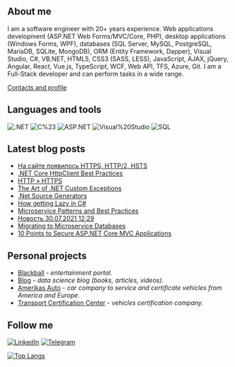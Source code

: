 ## About me
I am a software engineer with 20+ years experience. Web applications development (ASP.NET Web Forms/MVC/Core, PHP), desktop applications (Windows Forms, WPF), databases (SQL Server, MySQL, PostgreSQL, MariaDB, SQLite, MongoDB), ORM (Entity Framework, Dapper), Visual Studio, C#, VB.NET, HTML5, CSS3 (SASS, LESS), JavaScript, AJAX, jQuery, Angular, React, Vue.js, TypeScript, WCF, Web API, TFS, Azure, Git.
I am a Full-Stack developer and can perform tasks in a wide range.

[Contacts and profile](https://sd.blackball.lv/sergey-drozdov)

## Languages and tools
![.NET](https://img.shields.io/badge/-.NET-333537?style=for-the-badge&logo=.NET)
![C%23](https://img.shields.io/badge/-C%23-333537?style=for-the-badge&logo=C-Sharp)
![ASP.NET](https://img.shields.io/badge/-ASP.NET-333537?style=for-the-badge&logo=asp-net)
![Visual%20Studio](https://img.shields.io/badge/-Visual%20Studio-333537?style=for-the-badge&logo=visual-studio)
![SQL](https://img.shields.io/badge/-SQL-333537?style=for-the-badge&logo=sql)

## Latest blog posts
<!-- BLOG-POST-LIST:START -->
- [На сайте появилось HTTPS, HTTP/2, HSTS](http://sd.blackball.lv/news/18835)
- [.NET Core HttpClient Best Practices](http://sd.blackball.lv/articles/read/18832)
- [HTTP » HTTPS](http://sd.blackball.lv/news/18834)
- [The Art of .NET Custom Exceptions](http://sd.blackball.lv/articles/read/18831)
- [.Net Source Generators](http://sd.blackball.lv/articles/read/18830)
- [How getting Lazy in C#](http://sd.blackball.lv/articles/read/18829)
- [Microservice Patterns and Best Practices](http://sd.blackball.lv/books/18818)
- [Новость 30.07.2021 12:29](http://sd.blackball.lv/news/18828)
- [Migrating to Microservice Databases](http://sd.blackball.lv/books/18817)
- [10 Points to Secure ASP.NET Core MVC Applications](http://sd.blackball.lv/articles/read/18827)
<!-- BLOG-POST-LIST:END -->

## Personal projects
* [Blackball](https://blackball.lv/) - *entertainment portal.*
* [Blog](https://sd.blackball.lv/) - *data science blog (books, articles, videos).*
* [Amerikas Auto](https://amerikasauto.lv/) - *car company to service and certificate vehicles from America and Europe.*
* [Transport Certification Center](https://autosc.lv/) - *vehicles certification company.*

## Follow me
[![LinkedIn](https://img.shields.io/badge/-LinkedIn-333537?style=for-the-badge&logo=LinkedIn)](https://www.linkedin.com/in/serg-drozdov/)
[![Telegram](https://img.shields.io/badge/-Telegram-333537?style=for-the-badge&logo=Telegram)](https://t.me/cyberserg80)

[![Top Langs](https://github-readme-stats.vercel.app/api/top-langs/?username=sergdrozdov)](https://github.com/anuraghazra/github-readme-stats)
